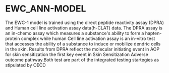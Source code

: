 # EWC_ANN-MODEL
The EWC-1 model is trained using the direct peptide reactivity assay (DPRA) and  Human cell line activation assay data(h-CLAT) data. The DPRA assay is an in-chemo assay which  measures a substance's ability to form a hapten-protein complex while human Cell line activation assay is an in-vitro test that accesses the ability of a substance to induce or mobilize dendric cells in the skin. Results from DPRA reflect the molecular initiating event in AOP for skin sensitization the first key event in Skin Sensitization Adverse outcome pathway.Both test are part of the integrated testing startegies as stipulated by OECD 
